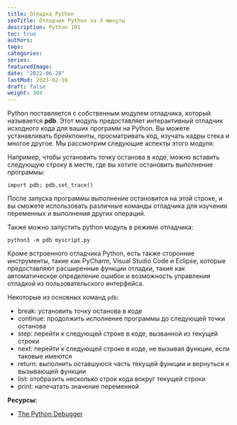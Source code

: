 ```yaml
---
title: Отладка Python
seoTitle: Отладчик Python за 3 минуты
description: Python 101
toc: true
authors:
tags:
categories:
series:
featuredImage:
date: "2022-06-28"
lastMod: 2023-02-16
draft: false
weight: 304
---
```


Python поставляется с собственным модулем отладчика, который называется **pdb**. Этот модуль предоставляет интерактивный отладчик исходного кода для ваших программ на Python. Вы можете устанавливать брейкпоинты, просматривать код, изучать кадры стека и многое другое. Мы рассмотрим следующие аспекты этого модуля:

Например, чтобы установить точку останова в коде, можно вставить следующую строку в месте, где вы хотите остановить выполнение программы:

```
import pdb; pdb.set_trace()
```

После запуска программы выполнение остановится на этой строке, и вы сможете использовать различные команды отладчика для изучения переменных и выполнения других операций.

Также можно запустить python модуль в режиме отладчика:

```
python3 -m pdb myscript.py
```

Кроме встроенного отладчика Python, есть также сторонние инструменты, такие как PyCharm, Visual Studio Code и Eclipse, которые предоставляют расширенные функции отладки, такие как автоматическое определение ошибок и возможность управления отладкой из пользовательского интерфейса.

Некоторые из основных команд `pdb`:

- break: установить точку останова в коде
- continue: продолжить исполнение программы до следующей точки останова
- step: перейти к следующей строке в коде, вызванной из текущей строки
- next: перейти к следующей строке в коде, не вызывая функции, если таковые имеются
- return: выполнить оставшуюся часть текущей функции и вернуться к вызывающей функции
- list: отобразить несколько строк кода вокруг текущей строки
- print: напечатать значение переменной

**Ресурсы:**

- [The Python Debugger](https://docs.python.org/3/library/pdb.html)
